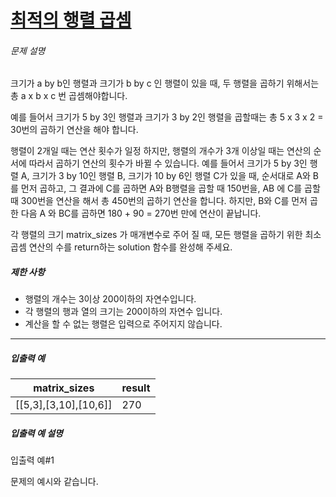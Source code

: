# [최적의 행렬 곱셈](https://school.programmers.co.kr/learn/courses/30/lessons/12942)


###### 문제 설명


크기가 a by b인 행렬과 크기가 b by c 인 행렬이 있을 때, 두 행렬을 곱하기 위해서는 총 a x b x c 번 곱셈해야합니다.  

예를 들어서 크기가 5 by 3인 행렬과 크기가 3 by 2인 행렬을 곱할때는 총 5 x 3 x 2 \= 30번의 곱하기 연산을 해야 합니다.


행렬이 2개일 때는 연산 횟수가 일정 하지만, 행렬의 개수가 3개 이상일 때는 연산의 순서에 따라서 곱하기 연산의 횟수가 바뀔 수 있습니다. 예를 들어서 크기가 5 by 3인 행렬 A, 크기가 3 by 10인 행렬 B, 크기가 10 by 6인 행렬 C가 있을 때, 순서대로 A와 B를 먼저 곱하고, 그 결과에 C를 곱하면 A와 B행렬을 곱할 때 150번을, AB 에 C를 곱할 때 300번을 연산을 해서 총 450번의 곱하기 연산을 합니다. 하지만, B와 C를 먼저 곱한 다음 A 와 BC를 곱하면 180 \+ 90 \= 270번 만에 연산이 끝납니다.


각 행렬의 크기 matrix\_sizes 가 매개변수로 주어 질 때, 모든 행렬을 곱하기 위한 최소 곱셈 연산의 수를 return하는 solution 함수를 완성해 주세요.


##### 제한 사항


* 행렬의 개수는 3이상 200이하의 자연수입니다.
* 각 행렬의 행과 열의 크기는 200이하의 자연수 입니다.
* 계산을 할 수 없는 행렬은 입력으로 주어지지 않습니다.




---


##### 입출력 예




| matrix\_sizes | result |
| --- | --- |
| \[\[5,3],\[3,10],\[10,6]] | 270 |


##### 입출력 예 설명


입출력 예\#1  

문제의 예시와 같습니다.



